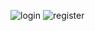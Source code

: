 
![login](https://user-images.githubusercontent.com/101285681/222922114-63e6d281-e074-47b1-a8cb-c16f61967ce3.PNG)
![register](https://user-images.githubusercontent.com/101285681/222922169-49be8c16-c8c4-4c57-b1b8-158d70c3e532.PNG)
